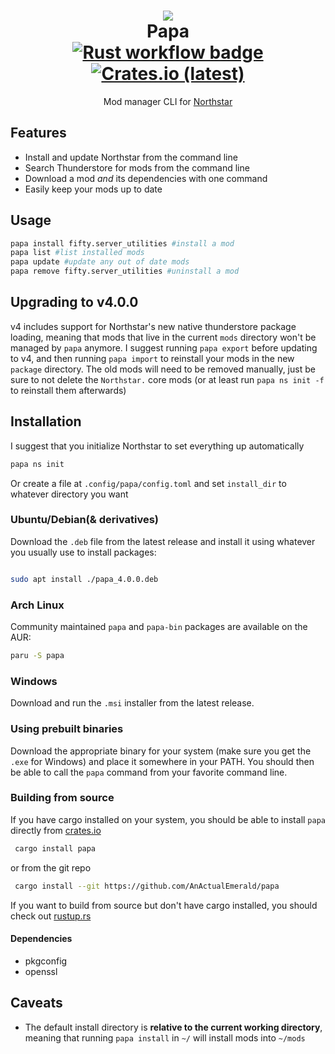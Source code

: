 <h1 align="center">
 <!-- Formatting idea shamelessly stolen from https://github.com/OneGal/viper ty for the idea :) -->
 <img src="https://static.wikia.nocookie.net/titanfall/images/d/d5/ScorchIcon.png" />
 <br>
 Papa
<br>
<a href="https://github.com/AnActualEmerald/papa/actions/workflows/rust.yml"> 
 <img alt="Rust workflow badge" src="https://github.com/AnActualEmerald/papa/actions/workflows/rust.yml/badge.svg" />
</a>
<a href="https://crates.io/crates/papa">
 <img alt="Crates.io (latest)" src="https://img.shields.io/crates/dv/papa" />
</a>
</h1>


<p align="center">Mod manager CLI for <a href="https://github.com/R2Northstar/Northstar">Northstar</a></p>

## Features
- Install and update Northstar from the command line
- Search Thunderstore for mods from the command line
- Download a mod *and* its dependencies with one command
- Easily keep your mods up to date

## Usage

```bash
papa install fifty.server_utilities #install a mod
papa list #list installed mods
papa update #update any out of date mods
papa remove fifty.server_utilities #uninstall a mod
```

## Upgrading to v4.0.0
v4 includes support for Northstar's new native thunderstore package loading, meaning that
mods that live in the current `mods` directory won't be managed by `papa` anymore. I suggest
running `papa export` before updating to v4, and then running `papa import` to reinstall your
mods in the new `package` directory. The old mods will need to be removed manually, 
just be sure to not delete the `Northstar.` core mods (or at least run `papa ns init -f` to reinstall them afterwards)

## Installation
I suggest that you initialize Northstar to set everything up automatically
```bash
papa ns init
```
Or create a file at `.config/papa/config.toml` and set `install_dir` to whatever directory you want

### Ubuntu/Debian(& derivatives)
Download the `.deb` file from the latest release and install it using whatever you usually use to install packages:
```bash

sudo apt install ./papa_4.0.0.deb

```

### Arch Linux
Community maintained `papa` and `papa-bin` packages are available on the AUR:
```bash
paru -S papa
```

### Windows
Download and run the `.msi` installer from the latest release.

### Using prebuilt binaries
Download the appropriate binary for your system (make sure you get the `.exe` for Windows) and place it somewhere in your PATH. You should then be able to call the `papa` command from your favorite command line.

### Building from source
If you have cargo installed on your system, you should be able to install `papa` directly from [crates.io](https://crates.io)
```bash
 cargo install papa
```
or from the git repo
```bash
 cargo install --git https://github.com/AnActualEmerald/papa
```
If you want to build from source but don't have cargo installed, you should check out [rustup.rs](https://rustup.rs)
#### Dependencies
* pkgconfig
* openssl

## Caveats 
- The default install directory is **relative to the current working directory**, meaning that running `papa install` in `~/` will install mods into `~/mods`
